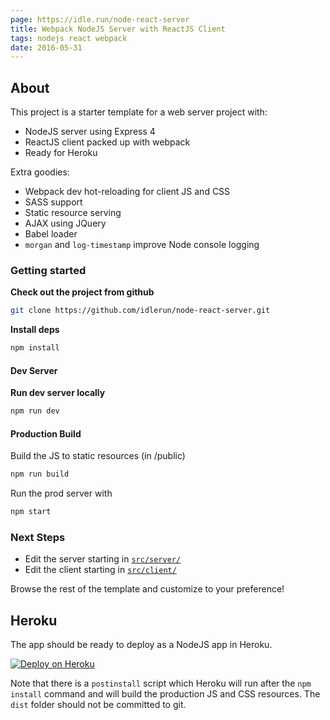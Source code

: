 ```yaml
---
page: https://idle.run/node-react-server
title: Webpack NodeJS Server with ReactJS Client
tags: nodejs react webpack
date: 2016-05-31
---
```


## About

This project is a starter template for a web server project with:

- NodeJS server using Express 4
- ReactJS client packed up with webpack
- Ready for Heroku

Extra goodies:

- Webpack dev hot-reloading for client JS and CSS
- SASS support
- Static resource serving
- AJAX using JQuery
- Babel loader
- `morgan` and `log-timestamp` improve Node console logging


### Getting started

**Check out the project from github**

```bash
git clone https://github.com/idlerun/node-react-server.git
```

**Install deps**

```bash
npm install
```

#### Dev Server

**Run dev server locally**

```bash
npm run dev
```

#### Production Build

Build the JS to static resources (in /public)

```bash
npm run build
```

Run the prod server with

```bash
npm start
```

### Next Steps

- Edit the server starting in [`src/server/`](https://github.com/idlerun/node-react-server/tree/src/server/)
- Edit the client starting in [`src/client/`](https://github.com/idlerun/node-react-server/tree/src/client/)

Browse the rest of the template and customize to your preference!

## Heroku

The app should be ready to deploy as a NodeJS app in Heroku.

[![Deploy on Heroku](https://www.herokucdn.com/deploy/button.png)](https://heroku.com/deploy)

Note that there is a `postinstall` script which Heroku will run after the `npm install`
command and will build the production JS and CSS resources. The `dist` folder should
not be committed to git.

